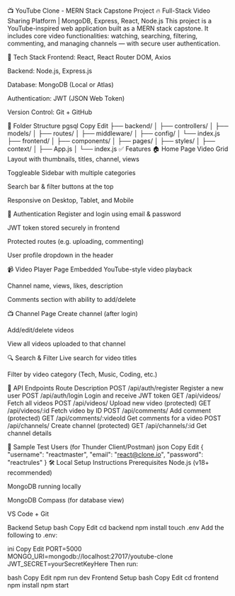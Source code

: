 📺 YouTube Clone - MERN Stack Capstone Project
🔥 Full-Stack Video Sharing Platform | MongoDB, Express, React, Node.js
This project is a YouTube-inspired web application built as a MERN stack capstone. It includes core video functionalities: watching, searching, filtering, commenting, and managing channels — with secure user authentication.

🚀 Tech Stack
Frontend: React, React Router DOM, Axios

Backend: Node.js, Express.js

Database: MongoDB (Local or Atlas)

Authentication: JWT (JSON Web Token)

Version Control: Git + GitHub

📁 Folder Structure
pgsql
Copy
Edit
├── backend/
│   ├── controllers/
│   ├── models/
│   ├── routes/
│   ├── middleware/
│   ├── config/
│   └── index.js
├── frontend/
│   ├── components/
│   ├── pages/
│   ├── styles/
│   ├── context/
│   ├── App.js
│   └── index.js
✅ Features
🏠 Home Page
Video Grid Layout with thumbnails, titles, channel, views

Toggleable Sidebar with multiple categories

Search bar & filter buttons at the top

Responsive on Desktop, Tablet, and Mobile

🔐 Authentication
Register and login using email & password

JWT token stored securely in frontend

Protected routes (e.g. uploading, commenting)

User profile dropdown in the header

📹 Video Player Page
Embedded YouTube-style video playback

Channel name, views, likes, description

Comments section with ability to add/delete

📺 Channel Page
Create channel (after login)

Add/edit/delete videos

View all videos uploaded to that channel

🔍 Search & Filter
Live search for video titles

Filter by video category (Tech, Music, Coding, etc.)

🔗 API Endpoints
Route	Description
POST /api/auth/register	Register a new user
POST /api/auth/login	Login and receive JWT token
GET /api/videos/	Fetch all videos
POST /api/videos/	Upload new video (protected)
GET /api/videos/:id	Fetch video by ID
POST /api/comments/	Add comment (protected)
GET /api/comments/:videoId	Get comments for a video
POST /api/channels/	Create channel (protected)
GET /api/channels/:id	Get channel details

🧪 Sample Test Users (for Thunder Client/Postman)
json
Copy
Edit
{
  "username": "reactmaster",
  "email": "react@clone.io",
  "password": "reactrules"
}
🛠️ Local Setup Instructions
Prerequisites
Node.js (v18+ recommended)

MongoDB running locally

MongoDB Compass (for database view)

VS Code + Git

Backend Setup
bash
Copy
Edit
cd backend
npm install
touch .env
Add the following to .env:

ini
Copy
Edit
PORT=5000
MONGO_URI=mongodb://localhost:27017/youtube-clone
JWT_SECRET=yourSecretKeyHere
Then run:

bash
Copy
Edit
npm run dev
Frontend Setup
bash
Copy
Edit
cd frontend
npm install
npm start
